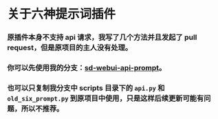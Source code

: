 # 关于六神提示词插件

### 原插件本身不支持 api 请求，我写了几个方法并且发起了 pull request，但是原项目的主人没有处理。


### 你可以先使用我的分支：[sd-webui-api-prompt](https://github.com/TopSea/sd-webui-api-prompt)。

### 也可以只复制我分支中 scripts 目录下的 `api.py` 和 `old_six_prompt.py` 到原项目中使用，只是这样后续更新可能有问题，所以不推荐。
